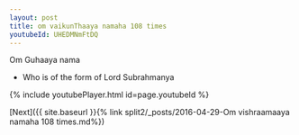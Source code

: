 ```yaml
---
layout: post
title: om vaikunThaaya namaha 108 times
youtubeId: UHEDMNmFtDQ
---
```

 
 
Om Guhaaya nama 
 
 -  Who is of the form of Lord Subrahmanya 
 
  
 
  
 
 
 
 
 
 


{% include youtubePlayer.html id=page.youtubeId %}
 
[Next]({{ site.baseurl }}{% link  split2/_posts/2016-04-29-Om vishraamaaya namaha 108 times.md%})
 
